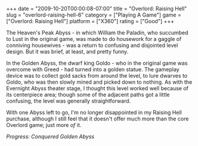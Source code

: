 +++
date = "2009-10-20T00:00:08-07:00"
title = "Overlord: Raising Hell"
slug = "overlord-raising-hell-6"
category = ["Playing A Game"]
game = ["Overlord: Raising Hell"]
platform = ["X360"]
rating = ["Good"]
+++

The Heaven's Peak Abyss - in which William the Paladin, who succumbed to Lust in the original game, was made to do housework for a gaggle of conniving housewives - was a return to confusing and disjointed level design.  But it was brief, at least, and pretty funny.

In the Golden Abyss, the dwarf king Goldo - who in the original game was overcome with Greed - had turned into a golden statue.  The gameplay device was to collect gold sacks from around the level, to lure dwarves to Goldo, who was then slowly mined and picked down to nothing.  As with the Evernight Abyss theater stage, I thought this level worked well because of its centerpiece area; though some of the adjacent paths got a little confusing, the level was generally straightforward.

With one Abyss left to go, I'm no longer disappointed in my Raising Hell purchase, although I still feel that it doesn't offer much more than the core Overlord game; just more <i>of</i> it.

<i>Progress: Conquered Golden Abyss</i>